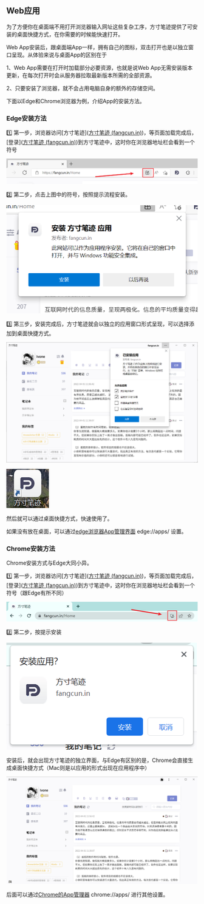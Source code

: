 ## Web应用



为了方便你在桌面端不用打开浏览器输入网址这些复杂工序，方寸笔迹提供了可安装的桌面快捷方式，在你需要的时候能快速打开。



Web App安装后，跟桌面端App一样，拥有自己的图标，双击打开也是以独立窗口呈现。从体验来说与桌面App的区别在于

1、Web App需要在打开时加载部分必要资源，也就是说Web App无需安装版本更新，在每次打开时会从服务器拉取最新版本所需的全部资源。

2、只要安装了浏览器，就不会占用电脑自身的额外的存储空间。



下面以Edge和Chrome浏览器为例，介绍App的安装方法。



### Edge安装方法

1️⃣  第一步，浏览器访问[方寸笔迹]([方寸笔迹 (fangcun.in)](https://fangcun.in/))，等页面加载完成后，[登录]([方寸笔迹 (fangcun.in)](https://fangcun.in/login))到方寸笔迹中，这时你在浏览器地址栏会看到一个符号

![edge](.\assets\edge_pwa_01.png)



2️⃣  第二步，点击上图中的符号，按照提示流程安装。

![edge](.\assets\edge_pwa_02.png)



3️⃣  第三步，安装完成后，方寸笔迹就会以独立的应用窗口形式呈现，可以选择添加到桌面快捷方式。

![edge](.\assets\edge_pwa_03.png)

![edge](.\assets\edge_pwa_04.png)



然后就可以通过桌面快捷方式，快速使用了。

如果没有放在桌面，可以通过[edge浏览器App管理界面](edge://apps/) edge://apps/ 设置。



### Chrome安装方法

Chrome安装方式与Edge大同小异。



1️⃣  第一步，浏览器访问[方寸笔迹]([方寸笔迹 (fangcun.in)](https://fangcun.in/))，等页面加载完成后，[登录]([方寸笔迹 (fangcun.in)](https://fangcun.in/login))到方寸笔迹中，这时你在浏览器地址栏会看到一个符号（跟Edge有所不同）

![edge](.\assets\chrome_pwa_01.png)



2️⃣  第二步，按提示安装

![edge](.\assets\chrome_pwa_02.png)



安装后，就会出现方寸笔迹的独立界面，与Edge有区别的是，Chrome会直接生成桌面快捷方式（Mac则是以应用的形式出现在应用程序中）

![edge](.\assets\chrome_pwa_03.png)



后面可以通过[Chrome的App管理器](chrome://apps/) chrome://apps/ 进行其他设置。



